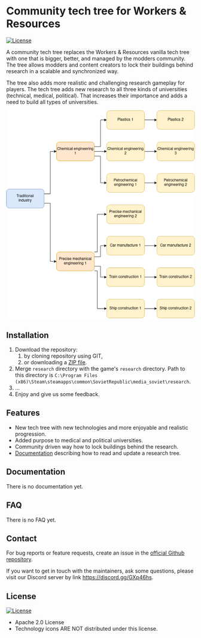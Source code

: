 # Community tech tree for Workers & Resources

[![License](https://img.shields.io/badge/License-Apache%202.0-blue.svg)](https://opensource.org/licenses/Apache-2.0)

A community tech tree replaces the Workers & Resources vanilla tech tree
with one that is bigger, better, and managed by the modders community.
The tree allows modders and content creators to lock their buildings
behind research in a scalable and synchronized way.

The tree also adds more realistic and challenging research gameplay for
players. The tech tree adds new research to all three kinds of universities
(technical, medical, political). That increases their importance and adds a
need to build all types of universities.

![Community tech tree flowchart][1]

## Installation

1. Download the repository:
   1. by cloning repository using GIT,
   2. or downloading a [ZIP file][3].
2. Merge `research` directory with the game's `research` directory.
   Path to this directory is
   `C:\Program Files (x86)\Steam\steamapps\common\SovietRepublic\media_soviet\research`.
3. ...
4. Enjoy and give us some feedback.

## Features

* New tech tree with new technologies and more enjoyable and
  realistic progression.
* Added purpose to medical and political universities.
* Community driven way how to lock buildings behind the research.
* [Documentation][4] describing how to read and update a research tree.

## Documentation

There is no documentation yet.

## FAQ

There is no FAQ yet.

## Contact

For bug reports or feature requests, create an issue in the
[official Github repository][2].

If you want to get in touch with the maintainers, ask some questions,
please visit our Discord server by link https://discord.gg/GXp46hs.

## License

[![License](https://img.shields.io/badge/License-Apache%202.0-blue.svg)](https://opensource.org/licenses/Apache-2.0)

* Apache 2.0 License
* Technology icons ARE NOT distributed under this license.

[1]: resources/techtree.png
[2]: https://github.com/cit1zen/workers-and-resources-community-tech-tree
[3]: https://github.com/cit1zen/workers-and-resources-community-tech-tree/archive/master.zip
[4]: docs/research.md
